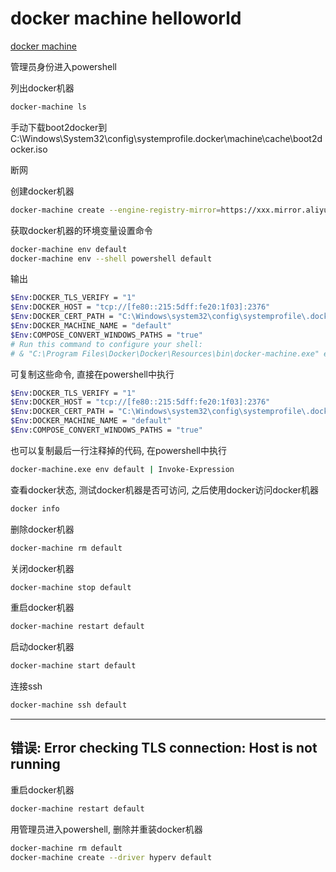# docker machine helloworld

[docker machine](https://docs.docker.com/machine/overview/)

管理员身份进入powershell

列出docker机器

```bash
docker-machine ls
```

手动下载boot2docker到C:\Windows\System32\config\systemprofile\.docker\machine\cache\boot2docker.iso

断网

创建docker机器

```bash
docker-machine create --engine-registry-mirror=https://xxx.mirror.aliyuncs.com --driver hyperv default
```

获取docker机器的环境变量设置命令

```bash
docker-machine env default
docker-machine env --shell powershell default
```

输出

```bash
$Env:DOCKER_TLS_VERIFY = "1"
$Env:DOCKER_HOST = "tcp://[fe80::215:5dff:fe20:1f03]:2376"
$Env:DOCKER_CERT_PATH = "C:\Windows\system32\config\systemprofile\.docker\machine\machines\default"
$Env:DOCKER_MACHINE_NAME = "default"
$Env:COMPOSE_CONVERT_WINDOWS_PATHS = "true"
# Run this command to configure your shell:
# & "C:\Program Files\Docker\Docker\Resources\bin\docker-machine.exe" env default | Invoke-Expression
```

可复制这些命令, 直接在powershell中执行

```bash
$Env:DOCKER_TLS_VERIFY = "1"
$Env:DOCKER_HOST = "tcp://[fe80::215:5dff:fe20:1f03]:2376"
$Env:DOCKER_CERT_PATH = "C:\Windows\system32\config\systemprofile\.docker\machine\machines\default"
$Env:DOCKER_MACHINE_NAME = "default"
$Env:COMPOSE_CONVERT_WINDOWS_PATHS = "true"
```

也可以复制最后一行注释掉的代码, 在powershell中执行

```bash
docker-machine.exe env default | Invoke-Expression
```

查看docker状态, 测试docker机器是否可访问, 之后使用docker访问docker机器

```bash
docker info
```

删除docker机器

```bash
docker-machine rm default
```

关闭docker机器

```bash
docker-machine stop default
```

重启docker机器

```bash
docker-machine restart default
```

启动docker机器

```bash
docker-machine start default
```

连接ssh

```bash
docker-machine ssh default
```

------

## 错误: Error checking TLS connection: Host is not running

重启docker机器

```bash
docker-machine restart default
```

用管理员进入powershell, 删除并重装docker机器

```bash
docker-machine rm default
docker-machine create --driver hyperv default
```
